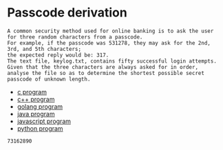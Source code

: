 # Passcode derivation

```
A common security method used for online banking is to ask the user for three random characters from a passcode.
For example, if the passcode was 531278, they may ask for the 2nd, 3rd, and 5th characters;
the expected reply would be: 317.
The text file, keylog.txt, contains fifty successful login attempts.
Given that the three characters are always asked for in order,
analyse the file so as to determine the shortest possible secret passcode of unknown length.
```

* [c program](Problem079.c)
* [c++ program](Problem079.cpp)
* [golang program](Problem079.go)
* [java program](Problem079.java)
* [javascript program](Problem079.js)
* [python program](Problem079.py)

```
73162890
```
